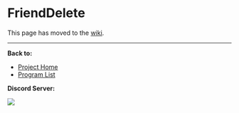# FriendDelete

This page has moved to the [wiki](https://github.com/PokemonAutomation/SwSh-Arduino/wiki/Basic:-FriendDelete).

<hr>

**Back to:**
- [Project Home](/README.md)
- [Program List](/Documentation/ProgramList.md)

**Discord Server:** 

[<img src="https://canary.discordapp.com/api/guilds/695809740428673034/widget.png?style=banner2">](https://discord.gg/cQ4gWxN)

